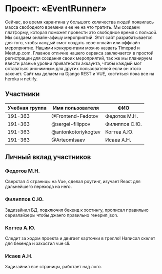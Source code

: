 # Проект: «EventRunner»

Сейчас, во время карантина у большого количества людей появилась масса свободного времени и ее не на что тратить. Мы создаем платформу, которая поможет провести это свободное время с пользой. Мы создаем онлайн-афишу мероприятий. Этот сайт разрабатывается для того, чтобы каждый смог создать свое онлайн или оффлайн мероприятие. Нашими конкурентами можно назвать Timepad и Meetup.com. Главное отличие нашего сервиса заключается в простой регистрации для создания своих мероприятий, так же мы планируем ввести разные уровни приватности аккаунта, чтобы каждый мог оставаться анонимным для других пользователей если он этого захочет.
Сайт мы делаем на Django REST и VUE, хоститься пока все на heroku и netlify.

## Участники

| Учебная группа | Имя пользователя  | ФИО                      |
|----------------|-------------------|--------------------------|
| 191-363        |@Frontend-Fedotov  | Федотов М.Н.             |
| 191-363        |@sergei-filippov   | Филиппов С.Ю.            |
| 191-363        |@antonkotoriykogtev| Когтев А.Ю.              |
| 191-363        |@ArteomIsaev       | Исаев А.Н.               |

## Личный вклад участников

### Федотов М.Н.

Сверстал 4 страницы на Vue, сделал роутинг, изучает React для дальнейшего перехода на него.

### Филиппов С.Ю.

Задизайнил БД, подключил бекенд к хостингу, прописал правильно сериалайзеры чтобы джанго правильно генерил json.

### Когтев А.Ю.

Следит за ходом проекта и двигает карточки в трелло! Написал скелет для бекенда и захостил vue cli.

### Исаев А.Н.      

Задизайнил все страницы, работает над лого.
